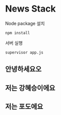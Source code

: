 # News Stack

Node package 설치
```
npm install
```

서버 실행
```
supervisor app.js
```
## 안녕하세요오
## 저는 강혜승이에요
## 저는 포도에요